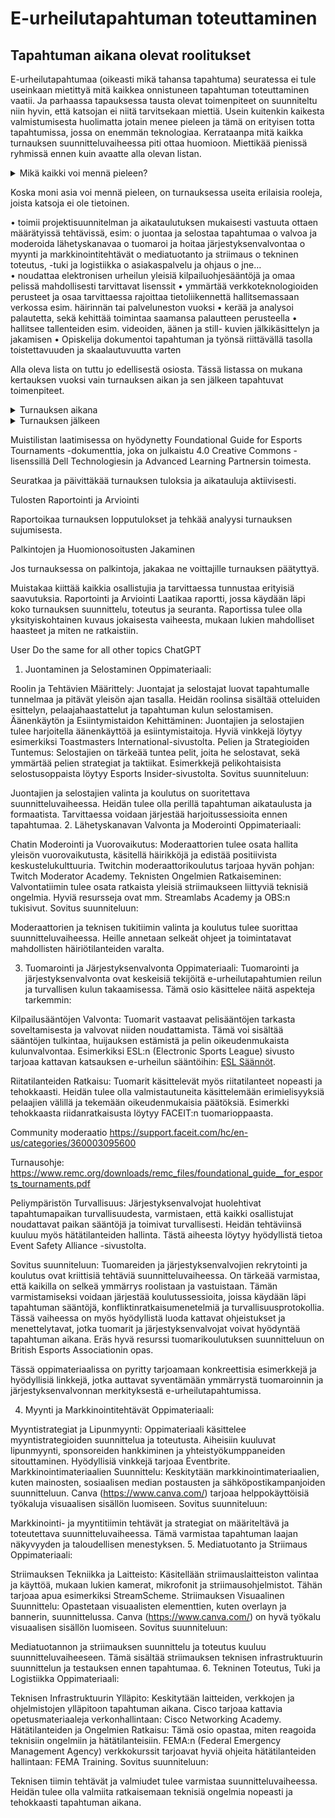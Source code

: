 # E-urheilutapahtuman toteuttaminen

## Tapahtuman aikana olevat roolitukset 

E-urheilutapahtumaa (oikeasti mikä tahansa tapahtuma) seuratessa ei tule useinkaan mietittyä mitä kaikkea onnistuneen tapahtuman toteuttaminen vaatii. Ja parhaassa tapauksessa tausta olevat toimenpiteet on suunniteltu niin hyvin, että katsojan ei niitä tarvitsekaan miettiä. Usein kuitenkin kaikesta valmistumisesta huolimatta jotain menee pieleen ja tämä on erityisen totta tapahtumissa, jossa on enemmän teknologiaa. Kerrataanpa mitä kaikka turnauksen suunnitteluvaiheessa piti ottaa huomioon. Miettikää pienissä ryhmissä ennen kuin avaatte alla olevan listan.

<details>
  <summary>Mikä kaikki voi mennä pieleen?</summary>


Yhteysongelmat:
Internet-yhteyksien katkeaminen tai heikko yhteys voi estää pelaajia, tiimejä tai katsojia osallistumasta tapahtumaan.

Laitteistoviat:
Esimerkiksi pelitietokoneiden, näytönohjainten tai muiden pelilaitteiden rikkoutuminen voi aiheuttaa viivästyksiä tai jopa keskeyttää koko tapahtuman.

Pelipalvelinongelmat: Jos pelin palvelimet kaatuvat tai alkavat viivästyttää peliä, se voi sekoittaa aikataulut ja johtaa teknisiin ongelmiin.

Pelin kaatuminen tai bugit:
Jos peli kaatuu kesken ottelun tai peliin tulee isoja bugeja, se voi aiheuttaa viivästyksiä ja lisähaasteita tapahtuman hallinnoinnissa. Tällöin saattaa olla tarpeen keskeyttää peli ja pelata se uudelleen tai pelissä käytettävä sääntö voi muuttua.

Aikatauluongelmat:

Viivästykset: Jos pelissä tai tapahtumassa ilmenee viivästyksiä, aikataulut voivat venyä, mikä vaikuttaa sekä pelaajiin että katsojiin.
Aikavyöhykkeiden ero: Erityisesti kansainvälisissä turnauksissa aikavyöhykkeiden erosta johtuvat aikarajoitteet voivat aiheuttaa sekavuutta ja myöhästymisiä.
Säännöistä poikkeaminen:
Jos kilpailijat rikkovat sääntöjä tai huijaavat, se voi johtaa kiistoihin ja epäselvyyksiin kilpailun reiluudesta. Tällöin voi olla tarpeen tarkistaa ja ratkaista ongelma nopealla aikataululla.

Pelaajien fyysinen ja henkinen väsymys:
E-urheiluturnaukset voivat kestää pitkiä tunteja, ja pelaajien uupumus voi vaikuttaa heidän suoritukseensa. Väsymys voi myös johtaa epätoivottaviin käyttäytymisongelmiin tai jopa pelaajien loukkaantumisiin (esim. rasitusvammoihin).

Peliin liittyvät sääntömuutokset tai päivitykset:
Jos peliin tulee päivityksiä juuri ennen tapahtumaa tai sen aikana, voi syntyä sekaannusta, koska pelaajat eivät ole ehtineet tutustua uusiin sääntöihin tai pelin mekanismeihin.

Lähetyksen katkeaminen:
Jos tapahtuman live-stream tai muu lähetys katkeaa teknisten ongelmien vuoksi, johtaa se heti huonompaan katselukokemukseen.

Pelaajien poissaolot tai myöhästelyt:
Esimerkiksi VISA-ongelmat ovat usein ongelma joukkueille. Hakemukset voivat kestää liian pitkään, jolloin jokkue joutuu etsimään korvaajan. Toisaalta taas ihmiset voivat olla turnauksessa myöhässä omasta huolimattomuudestaan johtuen tai ns. hyvästä syystä (bussi meni rikki).

Katsomo- ja yleisöongelmat:
Jos tapahtuma on paikan päällä, voi syntyä ongelmia tilojen riittämättömyyden, turvallisuusmääräysten tai yleisön hallinnan kanssa. Väärin organisoidut tai ylikuormitetut tapahtumat voivat aiheuttaa kaaosta ja jopa vaaratilanteita.

Sponsoriongelmat:
Usein tapahtumilla on tavoitteena tuottaa rahaa tai saavuttaa esimerkiksi tietty määrä katsojia. Jos tavoitteista jäädään voivat sponsorit luopua tapahtumien järjestämisestä seuraavalle kerralle. 

</details>


Koska moni asia voi mennä pieleen, on turnauksessa useita erilaisia rooleja, joista katsoja ei ole tietoinen.


•	toimii projektisuunnitelman ja aikataulutuksen mukaisesti vastuuta ottaen määrätyissä tehtävissä, esim:
o	juontaa ja selostaa tapahtumaa 
o	valvoa ja moderoida lähetyskanavaa
o	tuomaroi ja hoitaa järjestyksenvalvontaa
o	myynti ja markkinointitehtävät
o	mediatuotanto ja striimaus
o	tekninen toteutus, -tuki ja logistiikka
o	asiakaspalvelu ja ohjaus
o	jne…  
•	noudattaa elektronisen urheilun yleisiä kilpailuohjesääntöjä ja omaa pelissä mahdollisesti tarvittavat lisenssit
•	ymmärtää verkkoteknologioiden perusteet ja osaa tarvittaessa rajoittaa tietoliikennettä hallitsemassaan verkossa esim. häirinnän tai palveluneston vuoksi
•	kerää ja analysoi palautetta, sekä kehittää toimintaa saamansa palautteen perusteella
•	hallitsee tallenteiden esim. videoiden, äänen ja still- kuvien jälkikäsittelyn ja jakamisen
•	Opiskelija dokumentoi tapahtuman ja työnsä riittävällä tasolla toistettavuuden ja skaalautuvuutta varten 


Alla oleva lista on tuttu jo edellisestä osiosta. Tässä listassa on mukana kertauksen vuoksi vain turnauksen aikan ja sen jälkeen tapahtuvat toimenpiteet.
<details>
<summary>Turnauksen aikana</summary>

| Vaihe  | Määräaika | Valmis |
|--------|-----------|--------|
| 20. Valmistele tiimi | | | |
| 21. Tarkista pelaajien viestintäkanavat | | | |
| 22. Hallinnoi turnauksen aikataulua | | | |
| 23. Tarkista tuomareiden tilit | | | |
| 24. Määrittele tiimiroolit | | | |
| 25. Ilmoita pisteet ja tulokset otteluiden välillä | | | |
| 26. Valmistele päivittäiset turnaustilastot | | | |
| 27. Moderoi keskustelua | | | |
| 28. Tarjoa tukea turnauspelaajille | | | |
| 29. Jaa päivän lopputiedotteet | | | |
| 30. Valitse lähetettävät ottelut | | | |
| 31. Ole valmiina otteluiden alkaessa | | | |

</details>

<details>
<summary>Turnauksen jälkeen</summary>

| Vaihe  | Määräaika | Valmis |
|--------|-----------|--------|
| 32. Juhli tiimin kanssa | | | |
| 33. Kerää pelaajapalautetta | | | |
| 34. Valmistele tapahtumaraportti | | | |
| 35. Seuraa palkintojen jakoa | | | |
| 36. Jaa turnauksen jälkeiset sosiaalisen median julkaisut | | | |
| 37. Järjestä palkintojenjakotilaisuus | | | |
| 38. Analysoi data | | | |
| 39. Lähetä data asianomaisille toimijoille | | | |
</details>


Muistilistan laatimisessa on hyödynetty Foundational Guide for Esports Tournaments -dokumenttia, joka on julkaistu 4.0 Creative Commons -lisenssillä Dell Technologiesin ja Advanced Learning Partnersin toimesta.


Seuratkaa ja päivittäkää turnauksen tuloksia ja aikatauluja aktiivisesti.

Tulosten Raportointi ja Arviointi

Raportoikaa turnauksen lopputulokset ja tehkää analyysi turnauksen sujumisesta.

Palkintojen ja Huomionosoitusten Jakaminen

Jos turnauksessa on palkintoja, jakakaa ne voittajille turnauksen päätyttyä.

Muistakaa kiittää kaikkia osallistujia ja tarvittaessa tunnustaa erityisiä saavutuksia.
Raportointi ja Arviointi
Laatikaa raportti, jossa käydään läpi koko turnauksen suunnittelu, toteutus ja seuranta. Raportissa tulee olla yksityiskohtainen kuvaus jokaisesta vaiheesta, mukaan lukien mahdolliset haasteet ja miten ne ratkaistiin.




User
Do the same for all other topics
ChatGPT
1. Juontaminen ja Selostaminen
Oppimateriaali:

Roolin ja Tehtävien Määrittely: Juontajat ja selostajat luovat tapahtumalle tunnelmaa ja pitävät yleisön ajan tasalla. Heidän roolinsa sisältää otteluiden esittelyn, pelaajahaastattelut ja tapahtuman kulun selostamisen.
Äänenkäytön ja Esiintymistaidon Kehittäminen: Juontajien ja selostajien tulee harjoitella äänenkäyttöä ja esiintymistaitoja. Hyviä vinkkejä löytyy esimerkiksi Toastmasters International-sivustolta.
Pelien ja Strategioiden Tuntemus: Selostajien on tärkeää tuntea pelit, joita he selostavat, sekä ymmärtää pelien strategiat ja taktiikat. Esimerkkejä pelikohtaisista selostusoppaista löytyy Esports Insider-sivustolta.
Sovitus suunniteluun:

Juontajien ja selostajien valinta ja koulutus on suoritettava suunnitteluvaiheessa. Heidän tulee olla perillä tapahtuman aikataulusta ja formaatista. Tarvittaessa voidaan järjestää harjoitussessioita ennen tapahtumaa.
2. Lähetyskanavan Valvonta ja Moderointi
Oppimateriaali:

Chatin Moderointi ja Vuorovaikutus: Moderaattorien tulee osata hallita yleisön vuorovaikutusta, käsitellä häirikköjä ja edistää positiivista keskustelukulttuuria. Twitchin moderaattorikoulutus tarjoaa hyvän pohjan: Twitch Moderator Academy.
Teknisten Ongelmien Ratkaiseminen: Valvontatiimin tulee osata ratkaista yleisiä striimaukseen liittyviä teknisiä ongelmia. Hyviä resursseja ovat mm. Streamlabs Academy ja OBS:n tukisivut.
Sovitus suunniteluun:

Moderaattorien ja teknisen tukitiimin valinta ja koulutus tulee suorittaa suunnitteluvaiheessa. Heille annetaan selkeät ohjeet ja toimintatavat mahdollisten häiriötilanteiden varalta.


3. Tuomarointi ja Järjestyksenvalvonta
Oppimateriaali:
Tuomarointi ja järjestyksenvalvonta ovat keskeisiä tekijöitä e-urheilutapahtumien reilun ja turvallisen kulun takaamisessa. Tämä osio käsittelee näitä aspekteja tarkemmin:

Kilpailusääntöjen Valvonta: Tuomarit vastaavat pelisääntöjen tarkasta soveltamisesta ja valvovat niiden noudattamista. Tämä voi sisältää sääntöjen tulkintaa, huijauksen estämistä ja pelin oikeudenmukaista kulunvalvontaa. Esimerkiksi ESL:n (Electronic Sports League) sivusto tarjoaa kattavan katsauksen e-urheilun sääntöihin: [ESL Säännöt](https://pro.eslgaming.com/tour/2023/10/esl-pro-tour-fall-2023-rule-book-update/).

Riitatilanteiden Ratkaisu: Tuomarit käsittelevät myös riitatilanteet nopeasti ja tehokkaasti. Heidän tulee olla valmistautuneita käsittelemään erimielisyyksiä pelaajien välillä ja tekemään oikeudenmukaisia päätöksiä. Esimerkki tehokkaasta riidanratkaisusta löytyy FACEIT:n tuomarioppaasta.

Community moderaatio https://support.faceit.com/hc/en-us/categories/360003095600

Turnausohje: https://www.remc.org/downloads/remc_files/foundational_guide__for_esports_tournaments.pdf

Peliympäristön Turvallisuus: Järjestyksenvalvojat huolehtivat tapahtumapaikan turvallisuudesta, varmistaen, että kaikki osallistujat noudattavat paikan sääntöjä ja toimivat turvallisesti. Heidän tehtäviinsä kuuluu myös hätätilanteiden hallinta. Tästä aiheesta löytyy hyödyllistä tietoa Event Safety Alliance -sivustolta.

Sovitus suunniteluun:
Tuomareiden ja järjestyksenvalvojien rekrytointi ja koulutus ovat kriittisiä tehtäviä suunnitteluvaiheessa. On tärkeää varmistaa, että kaikilla on selkeä ymmärrys roolistaan ja vastuistaan. Tämän varmistamiseksi voidaan järjestää koulutussessioita, joissa käydään läpi tapahtuman sääntöjä, konfliktinratkaisumenetelmiä ja turvallisuusprotokollia. Tässä vaiheessa on myös hyödyllistä luoda kattavat ohjeistukset ja menettelytavat, jotka tuomarit ja järjestyksenvalvojat voivat hyödyntää tapahtuman aikana. Eräs hyvä resurssi tuomarikoulutuksen suunnitteluun on British Esports Associationin opas.

Tässä oppimateriaalissa on pyritty tarjoamaan konkreettisia esimerkkejä ja hyödyllisiä linkkejä, jotka auttavat syventämään ymmärrystä tuomaroinnin ja järjestyksenvalvonnan merkityksestä e-urheilutapahtumissa.




4. Myynti ja Markkinointitehtävät
Oppimateriaali:

Myyntistrategiat ja Lipunmyynti: Oppimateriaali käsittelee myyntistrategioiden suunnittelua ja toteutusta. Aiheisiin kuuluvat lipunmyynti, sponsoreiden hankkiminen ja yhteistyökumppaneiden sitouttaminen. Hyödyllisiä vinkkejä tarjoaa Eventbrite.
Markkinointimateriaalien Suunnittelu: Keskitytään markkinointimateriaalien, kuten mainosten, sosiaalisen median postausten ja sähköpostikampanjoiden suunnitteluun. Canva (https://www.canva.com/) tarjoaa helppokäyttöisiä työkaluja visuaalisen sisällön luomiseen.
Sovitus suunniteluun:

Markkinointi- ja myyntitiimin tehtävät ja strategiat on määriteltävä ja toteutettava suunnitteluvaiheessa. Tämä varmistaa tapahtuman laajan näkyvyyden ja taloudellisen menestyksen.
5. Mediatuotanto ja Striimaus
Oppimateriaali:

Striimauksen Tekniikka ja Laitteisto: Käsitellään striimauslaitteiston valintaa ja käyttöä, mukaan lukien kamerat, mikrofonit ja striimausohjelmistot. Tähän tarjoaa apua esimerkiksi StreamScheme.
Striimauksen Visuaalinen Suunnittelu: Opastetaan visuaalisten elementtien, kuten overlayn ja bannerin, suunnittelussa. Canva (https://www.canva.com/) on hyvä työkalu visuaalisen sisällön luomiseen.
Sovitus suunniteluun:

Mediatuotannon ja striimauksen suunnittelu ja toteutus kuuluu suunnitteluvaiheeseen. Tämä sisältää striimauksen teknisen infrastruktuurin suunnittelun ja testauksen ennen tapahtumaa.
6. Tekninen Toteutus, Tuki ja Logistiikka
Oppimateriaali:

Teknisen Infrastruktuurin Ylläpito: Keskitytään laitteiden, verkkojen ja ohjelmistojen ylläpitoon tapahtuman aikana. Cisco tarjoaa kattavia opetusmateriaaleja verkonhallintaan: Cisco Networking Academy.
Hätätilanteiden ja Ongelmien Ratkaisu: Tämä osio opastaa, miten reagoida teknisiin ongelmiin ja hätätilanteisiin. FEMA:n (Federal Emergency Management Agency) verkkokurssit tarjoavat hyviä ohjeita hätätilanteiden hallintaan: FEMA Training.
Sovitus suunniteluun:

Teknisen tiimin tehtävät ja valmiudet tulee varmistaa suunnitteluvaiheessa. Heidän tulee olla valmiita ratkaisemaan teknisiä ongelmia nopeasti ja tehokkaasti tapahtuman aikana.






